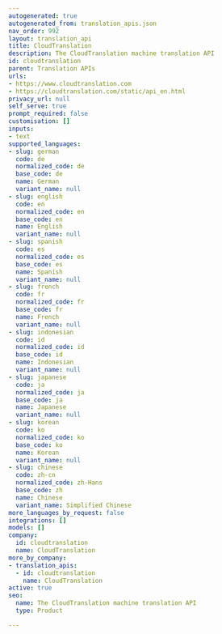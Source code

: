 ```yaml
---
autogenerated: true
autogenerated_from: translation_apis.json
nav_order: 992
layout: translation_api
title: CloudTranslation
description: The CloudTranslation machine translation API
id: cloudtranslation
parent: Translation APIs
urls:
- https://www.cloudtranslation.com
- https://cloudtranslation.com/static/api_en.html
privacy_url: null
self_serve: true
prompt_required: false
customisation: []
inputs:
- text
supported_languages:
- slug: german
  code: de
  normalized_code: de
  base_code: de
  name: German
  variant_name: null
- slug: english
  code: en
  normalized_code: en
  base_code: en
  name: English
  variant_name: null
- slug: spanish
  code: es
  normalized_code: es
  base_code: es
  name: Spanish
  variant_name: null
- slug: french
  code: fr
  normalized_code: fr
  base_code: fr
  name: French
  variant_name: null
- slug: indonesian
  code: id
  normalized_code: id
  base_code: id
  name: Indonesian
  variant_name: null
- slug: japanese
  code: ja
  normalized_code: ja
  base_code: ja
  name: Japanese
  variant_name: null
- slug: korean
  code: ko
  normalized_code: ko
  base_code: ko
  name: Korean
  variant_name: null
- slug: chinese
  code: zh-cn
  normalized_code: zh-Hans
  base_code: zh
  name: Chinese
  variant_name: Simplified Chinese
more_languages_by_request: false
integrations: []
models: []
company:
  id: cloudtranslation
  name: CloudTranslation
more_by_company:
- translation_apis:
  - id: cloudtranslation
    name: CloudTranslation
active: true
seo:
  name: The CloudTranslation machine translation API
  type: Product

---
```


